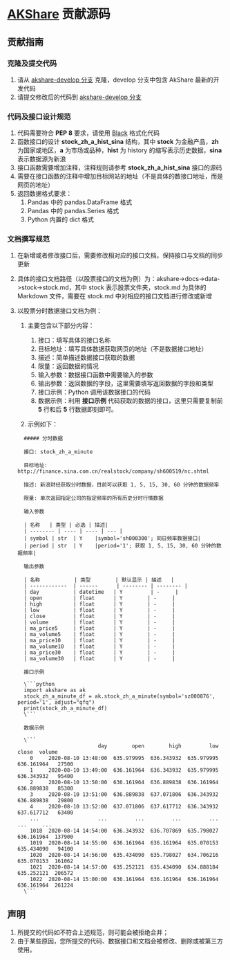 # [AKShare](https://github.com/jindaxiang/akshare) 贡献源码

## 贡献指南

### 克隆及提交代码

1. 请从 [akshare-develop 分支](https://github.com/jindaxiang/akshare/tree/develop) 克隆，develop 分支中包含 AkShare 最新的开发代码
2. 请提交修改后的代码到 [akshare-develop 分支](https://github.com/jindaxiang/akshare/tree/develop)

### 代码及接口设计规范

1. 代码需要符合 **PEP 8** 要求，请使用 [Black](https://github.com/psf/black) 格式化代码
2. 函数接口的设计 **stock_zh_a_hist_sina** 结构，其中 **stock** 为金融产品，**zh** 为国家或地区，**a** 为市场或品种，**hist** 为 history 的缩写表示历史数据，**sina** 表示数据源为新浪
3. 接口函数需要增加注释，注释规则请参考 **stock_zh_a_hist_sina** 接口的源码
4. 需要在接口函数的注释中增加目标网站的地址（不是具体的数接口地址，而是网页的地址）
5. 返回数据格式要求：
   1. Pandas 中的 pandas.DataFrame 格式
   2. Pandas 中的 pandas.Series 格式
   3. Python 内置的 dict 格式

### 文档撰写规范

1. 在新增或者修改接口后，需要修改相对应的接口文档，保持接口与文档的同步更新

2. 具体的接口文档路径（以股票接口的文档为例）为：akshare->docs->data->stock->stock.md，其中 stock 表示股票文件夹，stock.md 为具体的 Markdown 文件，需要在 stock.md 中对相应的接口文档进行修改或新增

3. 以股票分时数据接口文档为例：

   1. 主要包含以下部分内容：

      1. 接口：填写具体的接口名称
      2. 目标地址：填写具体数据获取网页的地址（不是数据接口地址）
      3. 描述：简单描述数据接口获取的数据
      4. 限量：返回数据的情况
      5. 输入参数：数据接口函数中需要输入的参数
      6. 输出参数：返回数据的字段，这里需要填写返回数据的字段和类型
      7. 接口示例：Python 调用该数据接口的代码
      8. 数据示例：利用 **接口示例** 代码获取的数据的接口，这里只需要复制前 **5** 行和后 **5** 行数据即刻即可。

   2. 示例如下：

    ```
      ##### 分时数据
      
      接口: stock_zh_a_minute
      
      目标地址: http://finance.sina.com.cn/realstock/company/sh600519/nc.shtml
      
      描述: 新浪财经获取分时数据，目前可以获取 1, 5, 15, 30, 60 分钟的数据频率
      
      限量: 单次返回指定公司的指定频率的所有历史分时行情数据
      
      输入参数
      
      | 名称   | 类型 | 必选 | 描述|
      | -------- | ---- | ---- | --- |
      | symbol | str  | Y    |symbol='sh000300'; 同日频率数据接口|
      | period | str  | Y    |period='1'; 获取 1, 5, 15, 30, 60 分钟的数据频率|
      
      输出参数
      
      | 名称           | 类型        | 默认显示 | 描述   |
      | ------------  | ------      | -------- | -------- |
      | day           | datetime   | Y         | -     |
      | open          | float      | Y        | -     |
      | high          | float      | Y        | -     |
      | low           | float      | Y        | -     |
      | close         | float      | Y        | -     |
      | volume        | float      | Y        | -     |
      | ma_price5     | float      | Y        | -     |
      | ma_volume5    | float      | Y        | -     |
      | ma_price10    | float      | Y        | -     |
      | ma_volume10   | float      | Y        | -     |
      | ma_price30    | float      | Y        | -     |
      | ma_volume30   | float      | Y        | -     |
      
      接口示例
      
      \```python
      import akshare as ak
      stock_zh_a_minute_df = ak.stock_zh_a_minute(symbol='sz000876', period='1', adjust="qfq")
      print(stock_zh_a_minute_df)
      \```
      
      数据示例
      
      \```
                              day        open        high         low       close  volume
        0     2020-08-10 13:48:00  635.979995  636.343932  635.979995  636.161964   27500
        1     2020-08-10 13:49:00  636.161964  636.343932  635.979995  636.343932   95400
        2     2020-08-10 13:50:00  636.161964  636.889838  636.161964  636.889838   85300
        3     2020-08-10 13:51:00  636.889838  637.071806  636.343932  636.889838   29800
        4     2020-08-10 13:52:00  637.071806  637.617712  636.343932  637.617712   63400
        ...                   ...         ...         ...         ...         ...     ...
        1018  2020-08-14 14:54:00  636.343932  636.707869  635.798027  636.161964  137900
        1019  2020-08-14 14:55:00  636.161964  636.161964  635.070153  635.434090   94100
        1020  2020-08-14 14:56:00  635.434090  635.798027  634.706216  635.070153  161062
        1021  2020-08-14 14:57:00  635.252121  635.434090  634.888184  635.252121  206572
        1022  2020-08-14 15:00:00  636.161964  636.161964  636.161964  636.161964  261224
      \```
    ```

## 声明

1. 所提交的代码如不符合上述规范，则可能会被拒绝合并；
2. 由于某些原因，您所提交的代码、数据接口和文档会被修改、删除或被第三方使用。
